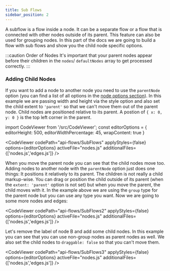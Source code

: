 ```yaml
---
title: Sub Flows
sidebar_position: 2
---
```


A subflow is a flow inside a node. It can be a separate flow or a flow that is connected with other nodes outside of its parent. This feature can also be used for grouping nodes. In this part of the docs we are going to build a flow with sub flows and show you the child node specific options.

:::caution Order of Nodes
It's important that your parent nodes appear before their children in the `nodes`/ `defaultNodes` array to get processed correctly.
:::

### Adding Child Nodes

If you want to add a node to another node you need to use the `parentNode` option (you can find a list of all options in the [node options section](/docs/api/nodes/node-options)). In this example we are passing width and height via the style option and also set the child extent to `'parent'` so that we can't move them out of the parent node. Child nodes are positioned relative to its parent. A postion of `{ x: 0, y: 0 }` is the top left corner in the parent.

import CodeViewer from '/src/CodeViewer';
const editorOptions = { editorHeight: 500, editorWidthPercentage: 45, wrapContent: true }

<CodeViewer codePath="api-flows/SubFlows" applyStyles={false} options={editorOptions} activeFile="nodes.js" additionalFiles={['nodes.js','edges.js']} />

When you move the parent node you can see that the child nodes move too. Adding nodes to another node with the `parentNode` option just does one things: It positions it relatively to its parent. The children is not really a child markup-wise. You can drag or position the child outside of its parent (when the `extent: 'parent'` option is not set) but when you move the parent, the child moves with it.
In the example above we are using the `group` type for the parent node but you can use any type you want. Now we are going to some more nodes and edges:

<CodeViewer codePath="api-flows/SubFlows2" applyStyles={false} options={editorOptions} activeFile="nodes.js" additionalFiles={['nodes.js','edges.js']} />

Let's remove the label of node B and add some child nodes. In this example you can see that you can use non-group nodes as parent nodes as well. We also set the child nodes to `draggable: false` so that you can't move them.

<CodeViewer codePath="api-flows/SubFlows3" applyStyles={false} options={editorOptions} activeFile="nodes.js" additionalFiles={['nodes.js','edges.js']} />
